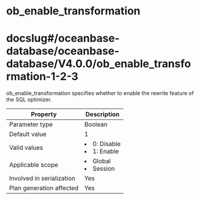 ob_enable_transformation
=============================================
# docslug#/oceanbase-database/oceanbase-database/V4.0.0/ob_enable_transformation-1-2-3
ob_enable_transformation specifies whether to enable the rewrite feature of the SQL optimizer.


| **Property** | **Description** |
|----------|------------------------------------------------------------------------------------------------------------|
| Parameter type | Boolean |
| Default value | 1 |
| Valid values | <li> 0: Disable   <li> 1: Enable |
| Applicable scope | <li> Global   <li> Session |
| Involved in serialization | Yes |
| Plan generation affected | Yes |



